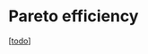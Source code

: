 # Pareto efficiency

[[todo]]

[//begin]: # "Autogenerated link references for markdown compatibility"
[todo]: ../todo.md "Todo"
[//end]: # "Autogenerated link references"